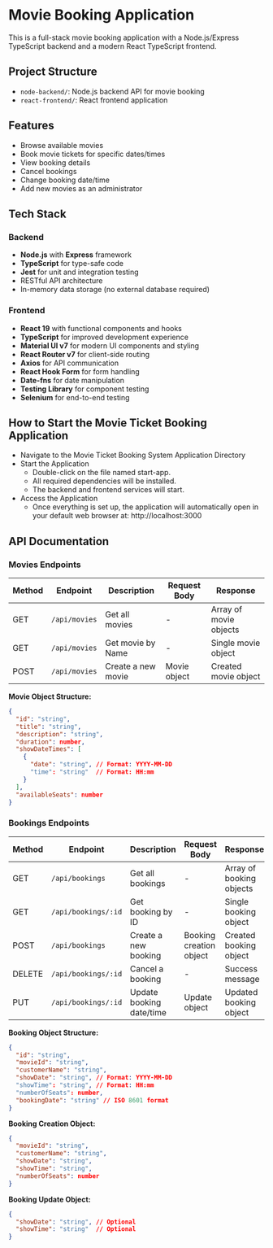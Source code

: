 # Movie Booking Application

This is a full-stack movie booking application with a Node.js/Express TypeScript backend and a modern React TypeScript frontend.

## Project Structure

- `node-backend/`: Node.js backend API for movie booking
- `react-frontend/`: React frontend application

## Features

- Browse available movies
- Book movie tickets for specific dates/times
- View booking details
- Cancel bookings
- Change booking date/time
- Add new movies as an administrator

## Tech Stack

### Backend
- **Node.js** with **Express** framework
- **TypeScript** for type-safe code
- **Jest** for unit and integration testing
- RESTful API architecture
- In-memory data storage (no external database required)

### Frontend
- **React 19** with functional components and hooks
- **TypeScript** for improved development experience
- **Material UI v7** for modern UI components and styling
- **React Router v7** for client-side routing
- **Axios** for API communication
- **React Hook Form** for form handling
- **Date-fns** for date manipulation
- **Testing Library** for component testing
- **Selenium** for end-to-end testing

## How to Start the Movie Ticket Booking Application
- Navigate to the Movie Ticket Booking System Application Directory
- Start the Application
   - Double-click on the file named start-app.
   - All required dependencies will be installed.
   - The backend and frontend services will start.
- Access the Application
   - Once everything is set up, the application will automatically open in your default web browser at: http://localhost:3000

## API Documentation

### Movies Endpoints

| Method | Endpoint | Description | Request Body | Response |
|--------|----------|-------------|--------------|----------|
| GET | `/api/movies` | Get all movies | - | Array of movie objects |
| GET | `/api/movies` | Get movie by Name | - | Single movie object |
| POST | `/api/movies` | Create a new movie | Movie object | Created movie object |

**Movie Object Structure:**
```json
{
  "id": "string",
  "title": "string",
  "description": "string",
  "duration": number,
  "showDateTimes": [
    {
      "date": "string", // Format: YYYY-MM-DD
      "time": "string"  // Format: HH:mm
    }
  ],
  "availableSeats": number
}
```

### Bookings Endpoints

| Method | Endpoint | Description | Request Body | Response |
|--------|----------|-------------|--------------|----------|
| GET | `/api/bookings` | Get all bookings | - | Array of booking objects |
| GET | `/api/bookings/:id` | Get booking by ID | - | Single booking object |
| POST | `/api/bookings` | Create a new booking | Booking creation object | Created booking object |
| DELETE | `/api/bookings/:id` | Cancel a booking | - | Success message |
| PUT | `/api/bookings/:id` | Update booking date/time | Update object | Updated booking object |

**Booking Object Structure:**
```json
{
  "id": "string",
  "movieId": "string",
  "customerName": "string",
  "showDate": "string", // Format: YYYY-MM-DD
  "showTime": "string", // Format: HH:mm
  "numberOfSeats": number,
  "bookingDate": "string" // ISO 8601 format
}
```

**Booking Creation Object:**
```json
{
  "movieId": "string",
  "customerName": "string",
  "showDate": "string",
  "showTime": "string",
  "numberOfSeats": number
}
```

**Booking Update Object:**
```json
{
  "showDate": "string", // Optional
  "showTime": "string"  // Optional
}
```




